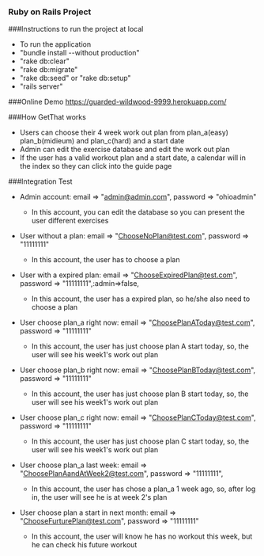 ### Ruby on Rails Project

###Instructions to run the project at local
- To run the application
- "bundle install --without production"
- "rake db:clear" 
- "rake db:migrate"
- "rake db:seed" or "rake db:setup"
- "rails server"

###Online Demo
https://guarded-wildwood-9999.herokuapp.com/


###How GetThat  works
- Users can choose their 4 week work out plan from plan_a(easy) plan_b(midieum) and plan_c(hard) and a start date
- Admin can edit the exercise database and edit the work out plan
- If the user has a valid workout plan and a start date, a calendar will in the index so they can click into the guide page

###Integration Test
* Admin account: email => "admin@admin.com", password => "ohioadmin"
  * In this account, you can edit the database so you can present the user different exercises



* User without a plan: email => "ChooseNoPlan@test.com", password => "11111111"
  * In this account, the user has to choose a plan 



* User with a expired plan: email => "ChooseExpiredPlan@test.com", password => "11111111",:admin=>false, 
  * In this account, the user has a expired plan, so he/she also need to choose a plan

* User choose plan_a right now:  email => "ChoosePlanAToday@test.com", password => "11111111"
  * In this account, the user has just choose plan A start today, so, the user will see his week1's work out plan

* User choose plan_b right now:  email => "ChoosePlanBToday@test.com", password => "11111111"
  * In this account, the user has just choose plan B start today, so, the user will see his week1's work out plan 

* User choose plan_c right now:  email => "ChoosePlanCToday@test.com", password => "11111111"
  * In this account, the user has just choose plan C start today, so, the user will see his week1's work out plan


* User choose plan_a last week: email => "ChoosePlanAandAtWeek2@test.com", password => "11111111",
  * In this account, the user has chose a plan_a 1 week ago, so, after log in, the user will see he is at week 2's plan 

* User choose plan a start in next month: email => "ChooseFurturePlan@test.com", password => "11111111"
  * In this account, the user will know he has no workout this week, but he can check his future workout
